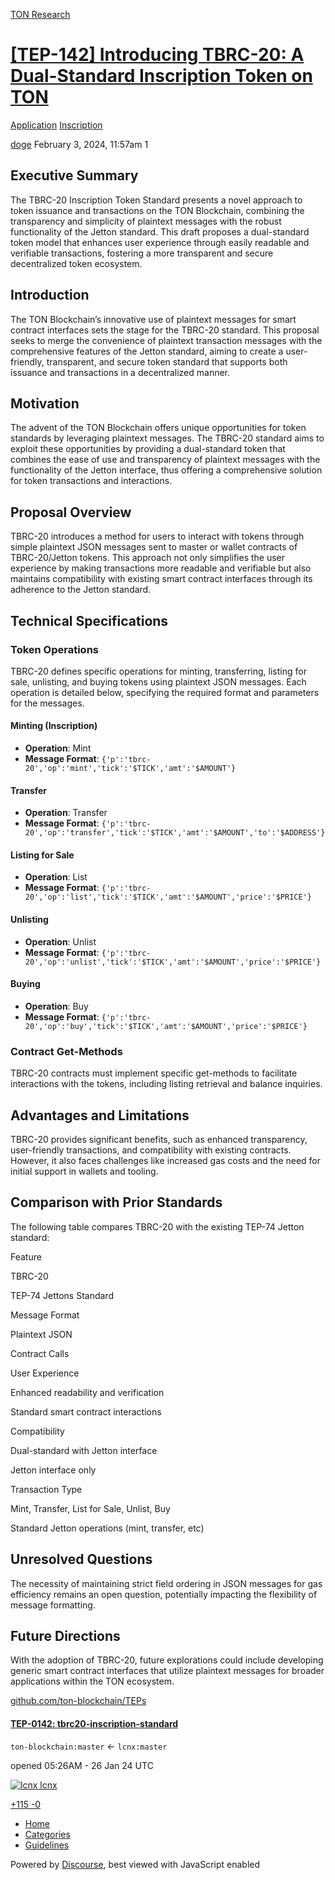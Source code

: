 [TON Research](/)

# [\[TEP-142\] Introducing TBRC-20: A Dual-Standard Inscription Token on TON](/t/tep-142-introducing-tbrc-20-a-dual-standard-inscription-token-on-ton/151)

[Application](/c/application/inscription/39)  [Inscription](/c/application/inscription/39) 

    

[doge](https://tonresear.ch/u/doge)  February 3, 2024, 11:57am  1

## [](#executive-summary-1)Executive Summary

The TBRC-20 Inscription Token Standard presents a novel approach to token issuance and transactions on the TON Blockchain, combining the transparency and simplicity of plaintext messages with the robust functionality of the Jetton standard. This draft proposes a dual-standard token model that enhances user experience through easily readable and verifiable transactions, fostering a more transparent and secure decentralized token ecosystem.

## [](#introduction-2)Introduction

The TON Blockchain’s innovative use of plaintext messages for smart contract interfaces sets the stage for the TBRC-20 standard. This proposal seeks to merge the convenience of plaintext transaction messages with the comprehensive features of the Jetton standard, aiming to create a user-friendly, transparent, and secure token standard that supports both issuance and transactions in a decentralized manner.

## [](#motivation-3)Motivation

The advent of the TON Blockchain offers unique opportunities for token standards by leveraging plaintext messages. The TBRC-20 standard aims to exploit these opportunities by providing a dual-standard token that combines the ease of use and transparency of plaintext messages with the functionality of the Jetton interface, thus offering a comprehensive solution for token transactions and interactions.

## [](#proposal-overview-4)Proposal Overview

TBRC-20 introduces a method for users to interact with tokens through simple plaintext JSON messages sent to master or wallet contracts of TBRC-20/Jetton tokens. This approach not only simplifies the user experience by making transactions more readable and verifiable but also maintains compatibility with existing smart contract interfaces through its adherence to the Jetton standard.

## [](#technical-specifications-5)Technical Specifications

### [](#token-operations-6)Token Operations

TBRC-20 defines specific operations for minting, transferring, listing for sale, unlisting, and buying tokens using plaintext JSON messages. Each operation is detailed below, specifying the required format and parameters for the messages.

#### [](#minting-inscription-7)Minting (Inscription)

*   **Operation**: Mint
*   **Message Format**: `{'p':'tbrc-20','op':'mint','tick':'$TICK','amt':'$AMOUNT'}`

#### [](#transfer-8)Transfer

*   **Operation**: Transfer
*   **Message Format**: `{'p':'tbrc-20','op':'transfer','tick':'$TICK','amt':'$AMOUNT','to':'$ADDRESS'}`

#### [](#listing-for-sale-9)Listing for Sale

*   **Operation**: List
*   **Message Format**: `{'p':'tbrc-20','op':'list','tick':'$TICK','amt':'$AMOUNT','price':'$PRICE'}`

#### [](#unlisting-10)Unlisting

*   **Operation**: Unlist
*   **Message Format**: `{'p':'tbrc-20','op':'unlist','tick':'$TICK','amt':'$AMOUNT','price':'$PRICE'}`

#### [](#buying-11)Buying

*   **Operation**: Buy
*   **Message Format**: `{'p':'tbrc-20','op':'buy','tick':'$TICK','amt':'$AMOUNT','price':'$PRICE'}`

### [](#contract-get-methods-12)Contract Get-Methods

TBRC-20 contracts must implement specific get-methods to facilitate interactions with the tokens, including listing retrieval and balance inquiries.

## [](#advantages-and-limitations-13)Advantages and Limitations

TBRC-20 provides significant benefits, such as enhanced transparency, user-friendly transactions, and compatibility with existing contracts. However, it also faces challenges like increased gas costs and the need for initial support in wallets and tooling.

## [](#comparison-with-prior-standards-14)Comparison with Prior Standards

The following table compares TBRC-20 with the existing TEP-74 Jetton standard:

Feature

TBRC-20

TEP-74 Jettons Standard

Message Format

Plaintext JSON

Contract Calls

User Experience

Enhanced readability and verification

Standard smart contract interactions

Compatibility

Dual-standard with Jetton interface

Jetton interface only

Transaction Type

Mint, Transfer, List for Sale, Unlist, Buy

Standard Jetton operations (mint, transfer, etc)

## [](#unresolved-questions-15)Unresolved Questions

The necessity of maintaining strict field ordering in JSON messages for gas efficiency remains an open question, potentially impacting the flexibility of message formatting.

## [](#future-directions-16)Future Directions

With the adoption of TBRC-20, future explorations could include developing generic smart contract interfaces that utilize plaintext messages for broader applications within the TON ecosystem.

[github.com/ton-blockchain/TEPs](https://github.com/ton-blockchain/TEPs/pull/142)

#### [TEP-0142: tbrc20-inscription-standard](https://github.com/ton-blockchain/TEPs/pull/142)

`ton-blockchain:master` ← `lcnx:master`

opened 05:26AM - 26 Jan 24 UTC

 [![lcnx](https://tonresear.ch/uploads/default/original/1X/c7a5651333254bc9fc14f946aa4f08d7bd364362.png) lcnx](https://github.com/lcnx)

[+115 \-0](https://github.com/ton-blockchain/TEPs/pull/142/files)

 

*   [Home](/)
*   [Categories](/categories)
*   [Guidelines](/guidelines)

Powered by [Discourse](https://www.discourse.org), best viewed with JavaScript enabled